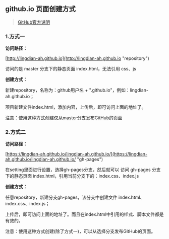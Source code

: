 ## github.io 页面创建方式
> [GitHub官方说明](https://help.github.com/en/articles/configuring-a-publishing-source-for-github-pages "说明文档")

### 1.方式一
   
**访问路径：**

[http://lingdian-ah.github.io](http://lingdian-ah.github.io "repository")

访问的是 master 分支下的静态页面 index.html，无法引用 css、js
    
**创建方式：**

  新建repository，名称为：github用户名 + ".github.io"，例如：lingdian-ah.github.io；

  项目新建文件index.html，添加内容，上传后，即可访问上面的地址了。
  
  注意：使用这种方式创建仅从master分支发布GitHub的页面
    
### 2.方式二
  
**访问路径：**

[https://lingdian-ah.github.io/lingdian-ah.github.io/](https://lingdian-ah.github.io/lingdian-ah.github.io/ "gh-pages")

在setting里面进行设置，选择gh-pages分支，然后就可以
访问 gh-pages 分支下的静态页面 index.html，引用当前分支下的：index.css、index.js

**创建方式：**

任意repository，新建分支gh-pages，该分支中创建文件 index.html、index.css、index.js；

上传后，即可访问上面的地址了。而且在index.html中引用的样式、脚本文件都是有效的。

注意：使用这种方式创建(除了方式一)，可以从选择分支发布GitHub的页面。

